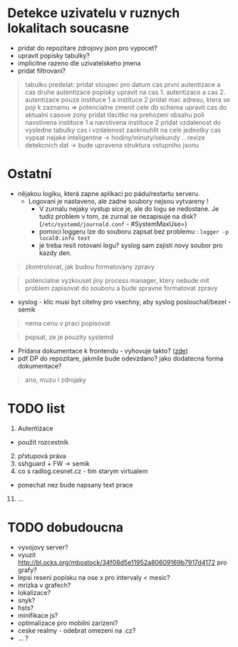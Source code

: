 # Detekce uzivatelu v ruznych lokalitach soucasne

- pridat do repozitare zdrojovy json pro vypocet?
- upravit popisky tabulky?
- implicitne razeno dle uzivatelskeho jmena
- pridat filtrovani?


> tabulku predelat:
> pridat sloupec pro datum
> cas prvni autentizace a cas druhe autentizace
> popisky upravit na cas 1. autentizace a cas 2. autentizace
  > pouze instituce 1 a instituce 2
> pridat mac adresu, ktera se poji k zaznamu => potencialne zmenit cele db schema
> upravit cas do aktualni casove zony
> pridat tlacitko na prehozeni obsahu poli navstivena instituce 1 a navstivena instituce 2
> pridat vzdalenost do vysledne tabulky
> cas i vzdalenost zaokrouhlit na cele jednotky
> cas vypsat nejake inteligentne -> hodiny/minuty/sekundy .. 
> revize detekcnich dat -> bude upravena struktura vstupniho jsonu


# Ostatní

- nějakou logiku, která zapne aplikaci po pádu/restartu serveru.
  - Logovani je nastaveno, ale zadne soubory nejsou vytvareny !
    - V zurnalu nejaky vystup sice je, ale do logu se nedostane. Je tudiz problem v tom, ze zurnal se nezapisuje na disk? (`/etc/systemd/journald.conf` - #SystemMaxUse=)
    - pomoci loggeru lze do souboru zapsat bez problemu : `logger -p local0.info test`
    - je treba resit rotovani logu? syslog sam zajisti novy soubor pro kazdy den.
> zkontrolovat, jak budou formatovany zpravy

> potencialne vyzkouset jiny process manager, ktery nebude mit problem zapisovat do souboru a bude spravne formatovat zpravy

- syslog - klic musi byt citelny pro vsechny, aby syslog poslouchal/bezel - semik
> nema cenu v praci popisovat

> popsat, ze je pouzity systemd
- Pridana dokumentace k frontendu - vyhovuje takto? ([zde](https://github.com/CESNET/etlog#frontend))
- pdf DP do repozitare, jakmile bude odevzdano? jako dodatecna forma dokumentace?
> ano, muzu i zdrojaky


# TODO list
1. Autentizace
  - použít rozcestník
2. přstupová práva
3. sshguard + FW -> semik
8. co s radlog.cesnet.cz - tim starym virtualem
  - ponechat nez bude napsany text prace
11. ...

# TODO dobudoucna
- vyvojovy server?
- vyuzit http://bl.ocks.org/mbostock/34f08d5e11952a80609169b7917d4172 pro grafy?
- lepsi reseni popisku na ose x pro intervaly < mesic?
- mrizka v grafech?
- lokalizace?
- snyk?
- hsts?
- minifikace js?
- optimalizace pro mobilni zarizeni?
- ceske realmy - odebrat omezeni na .cz?
- ... ?



